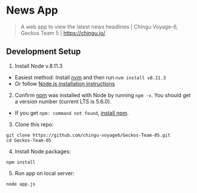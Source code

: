 # News App
> A web app to view the latest news headlines | Chingu Voyage-6, Geckos Team 5 | https://chingu.io/

## Development Setup

1.  Install Node v.8.11.3
  * Easiest method: Install [nvm](https://github.com/creationix/nvm) and then run `nvm install v8.11.3`
  * Or follow [Node.js installation instructions](https://nodejs.org/en/download/)
2. Confirm [npm](https://github.com/npm/npm) was installed with Node by running `npm -v`. You should get a version number (current LTS is 5.6.0).
  * If you get `npm: command not found`, [install npm](https://www.npmjs.com/get-npm).
3. Clone this repo:
  ```cli
  git clone https://github.com/chingu-voyage6/Geckos-Team-05.git
  cd Geckos-Team-05
  ```
4. Install Node packages:
  ```cli
  npm install
  ```
5. Run app on local server:
  ```cli
  node app.js
  ```
